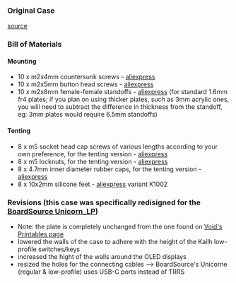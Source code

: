 ### Original Case
[source](https://www.printables.com/model/347524-corne-keyboard-case-5-and-6-columns)

### Bill of Materials
#### Mounting
* 10 x m2x4mm countersunk screws - [aliexpress](https://www.aliexpress.com/item/32968097507.html)
* 10 x m2x5mm button head screws - [aliexpress](https://www.aliexpress.com/item/32967225441.html)
* 10 x m2x8mm female-female standoffs - [aliexpress](https://www.aliexpress.com/item/4001271908929.html) (for standard 1.6mm fr4 plates; if you plan on using thicker plates, such as 3mm acrylic ones, you will need to subtract the difference in thickness from the standoff, eg: 3mm plates would require 6.5mm standoffs)
#### Tenting
* 8 x m5 socket head cap screws of various lengths according to your own preference, for the tenting version - [aliexpress](https://www.aliexpress.com/item/1005001785690381.html)
* 8 x m5 locknuts, for the tenting version - [aliexpress](https://www.aliexpress.com/item/32988995881.html)
* 8 x 4.7mm inner diameter rubber caps, for the tenting version - [aliexpress](https://www.aliexpress.com/item/1005002270601725.html)
* 8 x 10x2mm silicone feet - [aliexpress](https://www.aliexpress.com/item/4001297404341.html) variant K1002

### Revisions (this case was specifically redisigned for the [BoardSource Unicorn_LP](https://www.boardsource.xyz/products/unicorne-LP))
* Note: the plate is completely unchanged from the one found on [Void's Printables page](https://www.printables.com/model/347524-corne-keyboard-case-5-and-6-columns)
* lowered the walls of the case to adhere with the height of the Kailh low-profile switches/keys
* increased the hight of the walls around the OLED displays
* resized the holes for the connecting cables --> BoardSource's Unicorne (regular & low-profile) uses USB-C ports instead of TRRS
